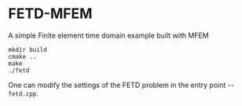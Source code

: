 # FETD-MFEM
A simple Finite element time domain example built with MFEM
```
mkdir build
cmake ..
make
./fetd
```
One can modify the settings of the FETD problem in the entry point -- `fetd.cpp`.
